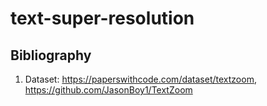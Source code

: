 # text-super-resolution
## Bibliography
1. Dataset: https://paperswithcode.com/dataset/textzoom, https://github.com/JasonBoy1/TextZoom 
